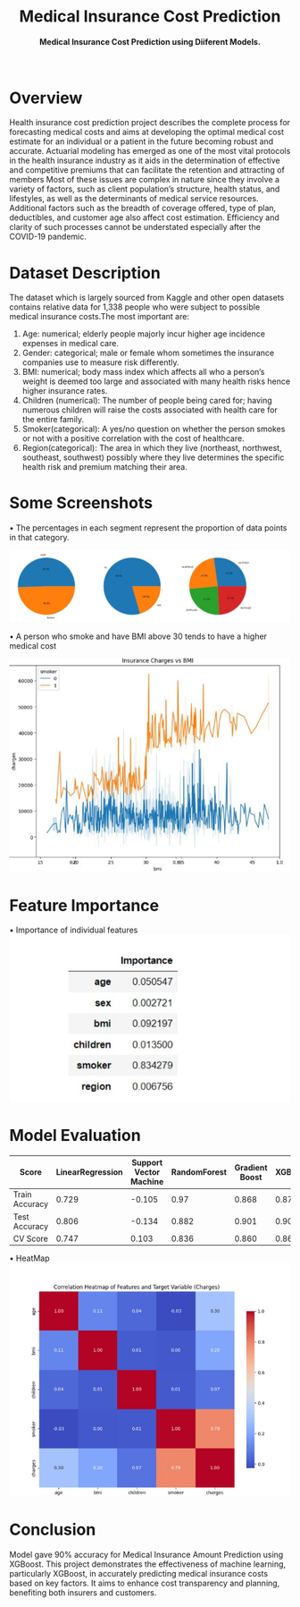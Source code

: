 <h1 align="center">Medical Insurance Cost Prediction</h1>

<div align= "center">
  <h4>Medical Insurance Cost Prediction using Diiferent Models.</h4><br>
 </div>

# Overview
Health insurance cost prediction project describes the complete process for forecasting 
medical costs and aims at developing the optimal medical cost estimate for an individual or a patient in the future 
becoming robust and accurate. Actuarial modeling has emerged as one of the most vital protocols in the health 
insurance industry as it aids in the determination of effective and competitive premiums that can facilitate the 
retention and attracting of members Most of these issues are complex in nature since they involve a variety of 
factors, such as client population’s structure, health status, and lifestyles, as well as the determinants of medical 
service resources. Additional factors such as the breadth of coverage offered, type of plan, deductibles, and 
customer age also affect cost estimation. Efficiency and clarity of such processes cannot be understated especially 
after the COVID-19 pandemic.
# Dataset Description
The dataset which is largely sourced from Kaggle and other open datasets contains relative data for 1,338 people who were subject to possible medical insurance costs.The most important are: 
1. Age: numerical; elderly people majorly incur higher age incidence expenses in medical care. 
2. Gender: categorical; male or female whom sometimes the insurance companies use to measure risk differently. 
3. BMI: numerical; body mass index which affects all who a person’s weight is deemed too large and associated with many health risks hence higher insurance rates. 
4. Children (numerical): The number of people being cared for; having numerous children will raise the costs associated with health care for the entire family. 
5. Smoker(categorical): A yes/no question on whether the person smokes or not with a positive correlation with the cost of healthcare. 
6. Region(categorical): The area in which they live (northeast, northwest, southeast, southwest) possibly where they live determines the specific health risk and premium matching their area.
# Some Screenshots

• The percentages in each segment represent the proportion of data points in that category. <br>

![image](Outputs/photo_2025-02-27_16-25-44.jpg)

• A person who smoke and have BMI above 30 tends to have a higher medical cost <br>

![image](Outputs/photo_2025-02-27_16-25-30.jpg)


# Feature Importance

• Importance of individual features <br>
![image](Outputs/photo_2025-02-27_16-40-59.jpg)




# Model Evaluation



| Score | LinearRegression | Support Vector Machine | RandomForest | Gradient Boost| XGBoost|
| ----------- | ----------- | ----------- | ----------- | ----------- | ----------- |
| Train Accuracy | 0.729 | -0.105 | 0.97 | 0.868 |0.870 |
| Test Accuracy | 0.806 | -0.134 | 0.882 | 0.901 | 0.904 |
| CV Score | 0.747 | 0.103 | 0.836 | 0.860 | 0.860 |

• HeatMap
![image](Outputs/photo_2025-02-27_16-25-50.jpg)

# Conclusion
Model gave 90% accuracy for Medical Insurance Amount Prediction using XGBoost. This project demonstrates the effectiveness of machine learning, particularly XGBoost, in accurately predicting medical insurance costs based on key factors. It aims to enhance cost transparency and planning, benefiting both insurers and customers.
